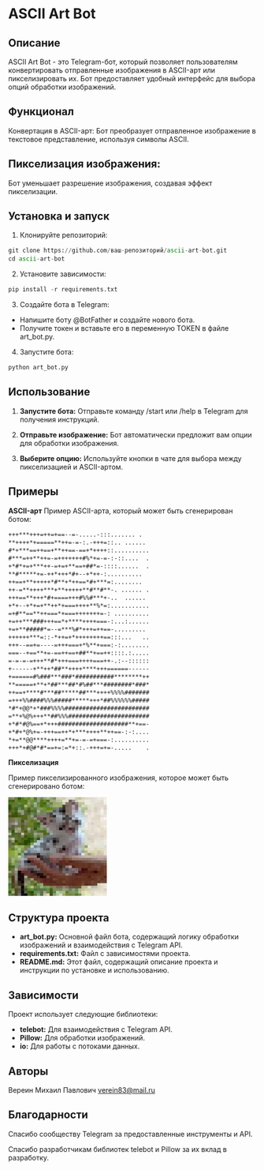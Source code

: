 # ASCII Art Bot
## Описание
ASCII Art Bot - это Telegram-бот, который позволяет пользователям конвертировать отправленные изображения в ASCII-арт 
или пикселизировать их. Бот предоставляет удобный интерфейс для выбора опций обработки изображений.

## Функционал
Конвертация в ASCII-арт: Бот преобразует отправленное изображение в текстовое представление, используя символы ASCII.

## Пикселизация изображения: 
Бот уменьшает разрешение изображения, создавая эффект пикселизации.

## Установка и запуск
1. Клонируйте репозиторий:

```python
git clone https://github.com/ваш-репозиторий/ascii-art-bot.git
cd ascii-art-bot
```

2. Установите зависимости:

```python
pip install -r requirements.txt
```

3. Создайте бота в Telegram:

- Напишите боту @BotFather и создайте нового бота.
- Получите токен и вставьте его в переменную TOKEN в файле art_bot.py.

4. Запустите бота:

```python
python art_bot.py
```

## Использование
1. **Запустите бота:** Отправьте команду /start или /help в Telegram для получения инструкций.

2. **Отправьте изображение:** Бот автоматически предложит вам опции для обработки изображения.

3. **Выберите опцию:** Используйте кнопки в чате для выбора между пикселизацией и ASCII-артом.

## Примеры
**ASCII-арт**
Пример ASCII-арта, который может быть сгенерирован ботом:
```text
+++***+++=++=+==--=-.....-:::....... .  
**++++*+=====**++=-=-:.-+++=::.. ...... 
#*+***==++==+**++==-==+*++++::..........
#***=++**++=-=+++++++#%*+=-=-:-::....  .
+*#*+=+***++-=+=+**==+##*=-::::......  .
**#*****+=-++*+++*#+--+*++-:..........  
++==+**+++++*#**+*++==*#+***=:........  
++-=**++++***+**+++++**#**#**-. ...... .
+++==**+++*#+====+++#%%#***+-..  ...... 
+*+--+*+=+**++*+===++++**%*=:...........
=+#**==**++===*+===+++++++=-: ..........
+=++***###+++==*+****++++===-:...:......
+=+**#####*=--=***%#*+++=++==-......... 
++++++***=::-*++=+*++++++++==:::...   ..
+++--==+=----=+++===+*%**+===:-:........
===--+==**+=-==++==+##**+==++::::.:.....
=-=-=-=+++**#*+++===++++===++-.:--::::::
+------+**++*##**++++****+++======------
+======#%###***###*###########********++
**=====+**+*##***##*#%##***########*###*
++==+****#***##*****##***++++%%%%#######
=+++%%####%%%#####*****+++*##%%%%%%#####
*#*+@@*+*###%%%%########################
=**+%@%+++**##%%%#######################
+*#*#@%==+*+++####################**+==-
+*#+*@%+=-+++==++*+***++++**++==-:-:....
*+=**@@****++++=**+=-=-=+===-:..........
+++*+#@#*#*==+=:=*+::.-+++=+=-.....    .
```

**Пикселизация**

Пример пикселизированного изображения, которое может быть сгенерировано ботом:

<img src="pixel.jpg" width="200" height="200" />

## Структура проекта
- **art_bot.py:** Основной файл бота, содержащий логику обработки изображений и взаимодействия с Telegram API.
- **requirements.txt:** Файл с зависимостями проекта.
- **README.md:** Этот файл, содержащий описание проекта и инструкции по установке и использованию.

## Зависимости
Проект использует следующие библиотеки:

- **telebot:** Для взаимодействия с Telegram API.
- **Pillow:** Для обработки изображений.
- **io:** Для работы с потоками данных.

## Авторы
Вереин Михаил Павлович
verein83@mail.ru

## Благодарности
Спасибо сообществу Telegram за предоставленные инструменты и API.

Спасибо разработчикам библиотек telebot и Pillow за их вклад в разработку.